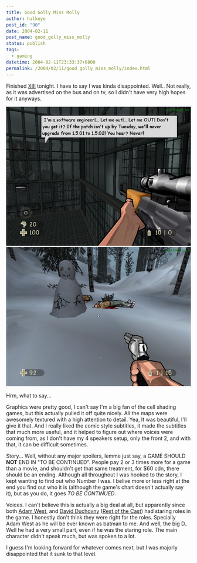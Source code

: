 ```yaml
---
title: Good Golly Miss Molly
author: halkeye
post_id: "90"
date: 2004-02-11
post_name: good_golly_miss_molly
status: publish
tags:
  - gaming
datetime: 2004-02-11T23:33:37+0800
permalink: /2004/02/11/good_golly_miss_molly/index.html
---
```


Finished [XIII](https://web.archive.org/web/20040201105602/http://www.xiii-thegame.com:80/) tonight. I have to say I was kinda disappointed. Well.. Not really, as it was advertised on the bus and on tv, so I didn't have very high hopes for it anyways.

![](clp00014.png)
![](clp00007.png)

Hrm, what to say...

Graphics were pretty good, I can't say I'm a big fan of the cell shading games, but this actually pulled it off quite nicely. All the maps were awesomely textured with a high attention to detail. Yea, It was beautiful, I'll give it that. And I really liked the comic style subtitles, it made the subtitles that much more useful, and it helped to figure out where voices were coming from, as I don't have my 4 speakers setup, only the front 2, and with that, it can be difficult sometimes.

Story... Well, without any major spoilers, lemme just say, a GAME SHOULD **NOT** END IN "TO BE CONTINUED". People pay 2 or 3 times more for a game than a movie, and shouldn't get that same treatment, for $60 cdn, there should be an ending. Although all throughout I was hooked to the story, I kept wanting to find out who Number I was. I belive more or less right at the end you find out who it is (although the game's chart doesn't actually say it), but as you do, it goes _TO BE CONTINUED_.

Voices. I can't believe this is actually a big deal at all, but apparently since both [Adam West](https://web.archive.org/web/20040215042952/http://www.imdb.com:80/name/nm0001842/), and [David Duchovny](https://web.archive.org/web/20040331213541/http://www.imdb.com:80/name/nm0000141/) ([Rest of the Cast](https://web.archive.org/web/20040618040045/http://www.imdb.com:80/title/tt0365948/)) had staring roles in the game. I honestly don't think they were right for the roles. Specially Adam West as he will be ever known as batman to me. And well, the big D.. Well he had a very small part, even if he was the staring role. The main character didn't speak much, but was spoken to a lot.

I guess I'm looking forward for whatever comes next, but I was majorly disappointed that it sunk to that level.
